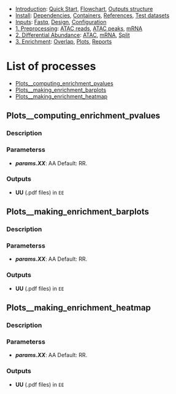 

* [Introduction](/README.md): [Quick Start](/docs/1_Intro/Quick_start.md), [Flowchart](/docs/1_Intro/Flowchart.md), [Outputs structure](/docs/1_Intro/Outputs_structure.md)
* [Install](/docs/2_Install/2_Install.md): [Dependencies](/docs/2_Install/Dependencies.md), [Containers](/docs/2_Install/Containers.md), [References](/docs/2_Install/References.md), [Test datasets](/docs/2_Install/Test_datasets.md)
* [Inputs](/docs/3_Inputs/3_Inputs.md): [Fastq](/docs/3_Inputs/Fastq.md), [Design](/docs/3_Inputs/Design.md), [Configuration](/docs/3_Inputs/Configuration.md)
* [1. Preprocessing](/docs/4_Prepro/4_Prepro.md): [ATAC reads](/docs/4_Prepro/ATAC_reads.md), [ATAC peaks](/docs/4_Prepro/ATAC_peaks.md), [mRNA](/docs/4_Prepro/mRNA.md)
* [2. Differential Abundance](/docs/5_DA/5_DA.md): [ATAC](/docs/5_DA/DA_ATAC.md), [mRNA](/docs/5_DA/DA_mRNA.md), [Split](/docs/5_DA/Split.md)
* [3. Enrichment](/docs/6_Enrich/6_Enrich.md): [Overlap](/docs/6_Enrich/Overlap.md), [Plots](/docs/6_Enrich/Plots.md), [Reports](/docs/6_Enrich/Reports.md)

[](END_OF_MENU)


# List of processes

  - [Plots__computing_enrichment_pvalues](#Plots__computing_enrichment_pvalues)
  - [Plots__making_enrichment_barplots](#Plots__making_enrichment_barplots)
  - [Plots__making_enrichment_heatmap](#Plots__making_enrichment_heatmap)



## Plots__computing_enrichment_pvalues

### Description

### Parameterss
- **_params.XX_**: AA Default: RR.

### Outputs
- **UU** (.pdf files) in `EE`


## Plots__making_enrichment_barplots

### Description

### Parameterss
- **_params.XX_**: AA Default: RR.

### Outputs
- **UU** (.pdf files) in `EE`


## Plots__making_enrichment_heatmap

### Description

### Parameterss
- **_params.XX_**: AA Default: RR.

### Outputs
- **UU** (.pdf files) in `EE`



